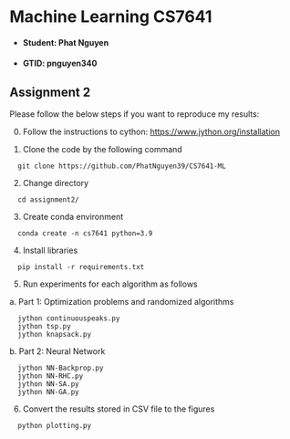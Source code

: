 # Machine Learning CS7641

* #### Student: Phat Nguyen
* #### GTID: pnguyen340

## Assignment 2

Please follow the below steps if you want to reproduce my results:

0. Follow the instructions to cython: https://www.jython.org/installation

1. Clone the code by the following command

```
  git clone https://github.com/PhatNguyen39/CS7641-ML
```
  
2. Change directory

```
  cd assignment2/
```

3. Create conda environment

```
  conda create -n cs7641 python=3.9
```

4. Install libraries

```
  pip install -r requirements.txt
```

5. Run experiments for each algorithm as follows

a. Part 1: Optimization problems and randomized algorithms

```
  jython continuouspeaks.py
  jython tsp.py
  jython knapsack.py
```

b. Part 2: Neural Network

```
  jython NN-Backprop.py
  jython NN-RHC.py
  jython NN-SA.py
  jython NN-GA.py
```

6. Convert the results stored in CSV file to the figures

```
  python plotting.py
```
